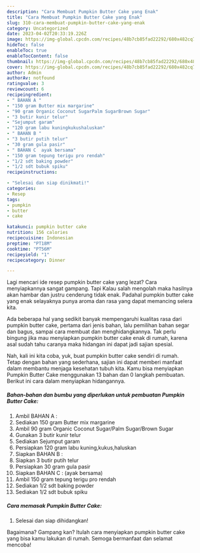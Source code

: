 ```yaml
---
description: "Cara Membuat Pumpkin Butter Cake yang Enak"
title: "Cara Membuat Pumpkin Butter Cake yang Enak"
slug: 310-cara-membuat-pumpkin-butter-cake-yang-enak
category: Uncategorized
date: 2023-04-02T20:33:19.226Z
image: https://img-global.cpcdn.com/recipes/48b7cb85fad22292/680x482cq70/pumpkin-butter-cake-foto-resep-utama.jpg
hideToc: false
enableToc: true
enableTocContent: false
thumbnail: https://img-global.cpcdn.com/recipes/48b7cb85fad22292/680x482cq70/pumpkin-butter-cake-foto-resep-utama.jpg
cover: https://img-global.cpcdn.com/recipes/48b7cb85fad22292/680x482cq70/pumpkin-butter-cake-foto-resep-utama.jpg
author: Admin
authorAv: notfound
ratingvalue: 3
reviewcount: 6
recipeingredient:
- " BAHAN A "
- "150 gram Butter mix margarine"
- "90 gram Organic Coconut SugarPalm SugarBrown Sugar"
- "3 butir kunir telur"
- "Sejumput garam"
- "120 gram labu kuningkukushaluskan"
- " BAHAN B "
- "3 butir putih telur"
- "30 gram gula pasir"
- " BAHAN C  ayak bersama"
- "150 gram tepung terigu pro rendah"
- "1/2 sdt baking powder"
- "1/2 sdt bubuk spiku"
recipeinstructions:

- "Selesai dan siap dinikmati!"
categories:
- Resep
tags:
- pumpkin
- butter
- cake

katakunci: pumpkin butter cake 
nutrition: 156 calories
recipecuisine: Indonesian
preptime: "PT18M"
cooktime: "PT56M"
recipeyield: "1"
recipecategory: Dinner

---
```



Lagi mencari ide resep pumpkin butter cake yang lezat? Cara menyiapkannya sangat gampang. Tapi Kalau salah mengolah maka hasilnya akan hambar dan justru cenderung tidak enak. Padahal pumpkin butter cake yang enak selayaknya punya aroma dan rasa yang dapat memancing selera kita.


Ada beberapa hal yang sedikit banyak mempengaruhi kualitas rasa dari pumpkin butter cake, pertama dari jenis bahan, lalu pemilihan bahan segar dan bagus, sampai cara membuat dan menghidangkannya. Tak perlu bingung jika mau menyiapkan pumpkin butter cake enak di rumah, karena asal sudah tahu caranya maka hidangan ini dapat jadi sajian spesial.




Nah, kali ini kita coba, yuk, buat pumpkin butter cake sendiri di rumah. Tetap dengan bahan yang sederhana, sajian ini dapat memberi manfaat dalam membantu menjaga kesehatan tubuh kita. Kamu bisa menyiapkan Pumpkin Butter Cake menggunakan 13 bahan dan 0 langkah pembuatan. Berikut ini cara dalam menyiapkan hidangannya.

<!--inarticleads1-->

##### Bahan-bahan dan bumbu yang diperlukan untuk pembuatan Pumpkin Butter Cake:

1. Ambil  BAHAN A :
1. Sediakan 150 gram Butter mix margarine
1. Ambil 90 gram Organic Coconut Sugar/Palm Sugar/Brown Sugar
1. Gunakan 3 butir kunir telur
1. Sediakan Sejumput garam
1. Persiapkan 120 gram labu kuning,kukus,haluskan
1. Siapkan  BAHAN B :
1. Siapkan 3 butir putih telur
1. Persiapkan 30 gram gula pasir
1. Siapkan  BAHAN C : (ayak bersama)
1. Ambil 150 gram tepung terigu pro rendah
1. Sediakan 1/2 sdt baking powder
1. Sediakan 1/2 sdt bubuk spiku




<!--inarticleads2-->

##### Cara memasak Pumpkin Butter Cake:


1. Selesai dan siap dihidangkan!



Bagaimana? Gampang kan? Itulah cara menyiapkan pumpkin butter cake yang bisa kamu lakukan di rumah. Semoga bermanfaat dan selamat mencoba!
